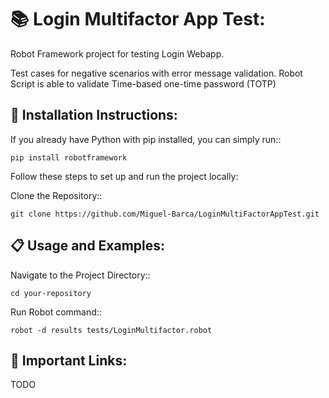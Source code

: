 📚 Login Multifactor App Test:
===============


Robot Framework project for testing Login Webapp.

Test cases for negative scenarios with error message validation. Robot Script is able to validate Time-based one-time password (TOTP) 



🚀 Installation Instructions:
------------

If you already have Python with pip installed,
you can simply run::

    pip install robotframework


Follow these steps to set up and run the project locally:

Clone the Repository::

    git clone https://github.com/Miguel-Barca/LoginMultiFactorAppTest.git

    

📋 Usage and Examples:
------------

Navigate to the Project Directory::

    cd your-repository 

Run Robot command::

    robot -d results tests/LoginMultifactor.robot 




🔗 Important Links:
------------
TODO
